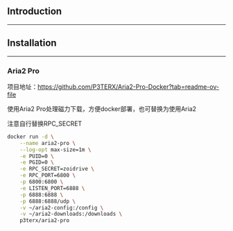 ## Introduction

---

## Installation

---

### Aria2 Pro

项目地址：https://github.com/P3TERX/Aria2-Pro-Docker?tab=readme-ov-file

使用Aria2 Pro处理磁力下载，方便docker部署，也可替换为使用Aria2

注意自行替换RPC_SECRET

```bash
docker run -d \
    --name aria2-pro \
    --log-opt max-size=1m \
    -e PUID=0 \
    -e PGID=0 \
    -e RPC_SECRET=zoidrive \
    -e RPC_PORT=6800 \
    -p 6800:6800 \
    -e LISTEN_PORT=6888 \
    -p 6888:6888 \
    -p 6888:6888/udp \
    -v ~/aria2-config:/config \
    -v ~/aria2-downloads:/downloads \
    p3terx/aria2-pro
```

